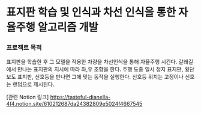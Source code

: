# 표지판 학습 및 인식과 차선 인식을 통한 자율주행 알고리즘 개발  

### 프로젝트 목적  
표지판을 학습한 후 그 모델을 적용한 차량을 차선인식을 통해 자율주행 시킨다. 갈래길에서 만나는 표지판의 지시에 따라 좌,우 조향을 한다. 주행 도중 일시 정지 표지판, 횡단 보도 표지판, 신호등을 만나면 그에 맞는 동작을 실행한다. 신호등 위치는 고정이나 신호는 랜덤으로 제시된다.  


[관련 Notion 링크] https://tasteful-dianella-4f4.notion.site/610212687da24382809e5024f4667545
